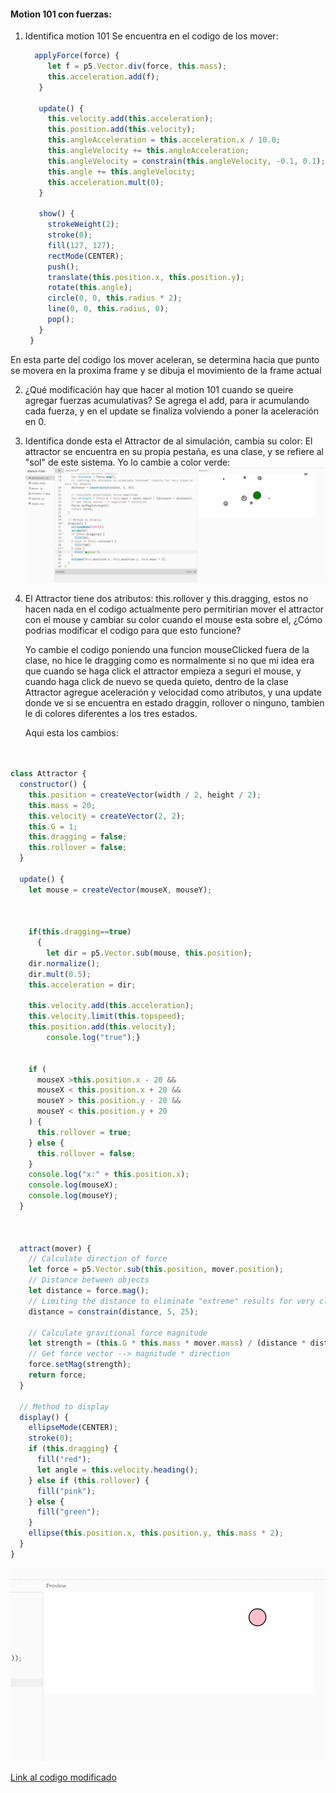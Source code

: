 #### Motion 101 con fuerzas:

1. Identifica motion 101
   Se encuentra en el codigo de los mover:
   ``` js
     applyForce(force) {
        let f = p5.Vector.div(force, this.mass);
        this.acceleration.add(f);
      }
    
      update() {
        this.velocity.add(this.acceleration);
        this.position.add(this.velocity);
        this.angleAcceleration = this.acceleration.x / 10.0;
        this.angleVelocity += this.angleAcceleration;
        this.angleVelocity = constrain(this.angleVelocity, -0.1, 0.1);
        this.angle += this.angleVelocity;
        this.acceleration.mult(0);
      }
    
      show() {
        strokeWeight(2);
        stroke(0);
        fill(127, 127);
        rectMode(CENTER);
        push();
        translate(this.position.x, this.position.y);
        rotate(this.angle);
        circle(0, 0, this.radius * 2);
        line(0, 0, this.radius, 0);
        pop();
      }
    }
   ```
En esta parte del codigo los mover aceleran, se determina hacia que punto se movera en la proxima frame y se dibuja el movimiento de la frame actual

2. ¿Qué modificación hay que hacer al motion 101 cuando se queire agregar fuerzas acumulativas?
   Se agrega el add, para ir acumulando cada fuerza, y en el update se finaliza volviendo a poner la aceleración en 0.

3. Identifica donde esta el Attractor de al simulación, cambia su color:
   El attractor se encuentra en su propia pestaña, es una clase, y se refiere al "sol" de este sistema. Yo lo cambie a color verde:
![triangulo1](../../../../assets/greenAttractor.png)
4. El Attractor tiene dos atributos: this.rollover y this.dragging, estos no hacen nada en el codigo actualmente pero permitirian mover el attractor con el mouse y cambiar su color cuando el mouse esta sobre el, ¿Cómo podrias modificar el codigo para que esto funcione?

   Yo cambie el codigo poniendo una funcion mouseClicked fuera de la clase, no hice le dragging como es normalmente si no que mi idea era que cuando se haga click el attractor empieza a seguri el mouse, y cuando haga click de nuevo se queda quieto, dentro de la clase Attractor agregue aceleración y velocidad como atributos, y una update donde ve si se encuentra en estado draggin, rollover o ninguno, tambien le di colores diferentes a los tres estados.

   Aqui esta los cambios:
``` js


class Attractor {
  constructor() {
    this.position = createVector(width / 2, height / 2);
    this.mass = 20;
    this.velocity = createVector(2, 2);
    this.G = 1;
    this.dragging = false;
    this.rollover = false;
  }

  update() {
    let mouse = createVector(mouseX, mouseY);

    
    
    if(this.dragging==true)
      {
        let dir = p5.Vector.sub(mouse, this.position);
    dir.normalize();
    dir.mult(0.5);
    this.acceleration = dir;

    this.velocity.add(this.acceleration);
    this.velocity.limit(this.topspeed);
    this.position.add(this.velocity);
        console.log("true");}
      

    if (
      mouseX >this.position.x - 20 &&
      mouseX < this.position.x + 20 &&
      mouseY > this.position.y - 20 &&
      mouseY < this.position.y + 20
    ) {
      this.rollover = true;
    } else {
      this.rollover = false;
    }
    console.log("x:" + this.position.x);
    console.log(mouseX);
    console.log(mouseY);
  }



  attract(mover) {
    // Calculate direction of force
    let force = p5.Vector.sub(this.position, mover.position);
    // Distance between objects
    let distance = force.mag();
    // Limiting the distance to eliminate "extreme" results for very close or very far objects
    distance = constrain(distance, 5, 25);

    // Calculate gravitional force magnitude
    let strength = (this.G * this.mass * mover.mass) / (distance * distance);
    // Get force vector --> magnitude * direction
    force.setMag(strength);
    return force;
  }

  // Method to display
  display() {
    ellipseMode(CENTER);
    stroke(0);
    if (this.dragging) {
      fill("red");
      let angle = this.velocity.heading();
    } else if (this.rollover) {
      fill("pink");
    } else {
      fill("green");
    }
    ellipse(this.position.x, this.position.y, this.mass * 2);
  }
}


```
![triangulo1](../../../../assets/pinkattractor.png)

[Link al codigo modificado](https://editor.p5js.org/Mafe-Garcia/sketches/WcobfN054)
